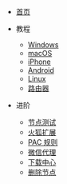 * [首页](/home)

* 教程
  * [Windows](/win)
  * [macOS](/mac)
  * [iPhone](/ios)
  * [Android](/android)
  * [Linux](/linux)
  * [路由器](/router)

* 进阶
  * [节点测试](/tcping)
  * [火狐扩展](/firefox)
  * [PAC 规则](/pac)
  * [微信代理](/sock5)
  * [下载中心](/down)
  * [删除节点](/delete)
  
